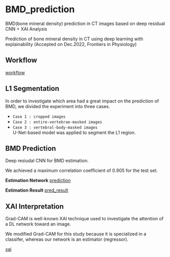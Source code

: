 # BMD_prediction
BMD(bone mineral density) prediction in CT images based on deep residual CNN + XAI Analysis
  
Prediction of bone mineral density in CT using deep learning with explainability (Accepted on Dec.2022, Frontiers in Physiology)

## Workflow
[workflow](/readme-figure/workflow.png)
  
## L1 Segmentation
In order to investigate which area had a great impact on the prediction of BMD, we divided the experiment into three cases.  
* ``Case 1 : cropped images``  
* ``Case 2 : entire-vertebrae-masked images``  
* ``Case 3 : vertebral-body-masked images``  
U-Net-based model was applied to segment the L1 region.  
  

## BMD Prediction
Deep resiudal CNN for BMD estimation.  

We achieved a maximum correlation coefficient of 0.905 for the test set.  
  
**Estimation Network**
[prediction](/readme-figure/prediction.png)
  

**Estimation Result**
[pred_result](/readme-figure/prediction_result.png)



## XAI Interpretation
Grad-CAM is well-known XAI technique used to investigate the attention of a DL network toward an image.  
  
We modified Grad-CAM for this study because it is specialized in a classifer, whereas our network is an estimator (regressor).  
  
[xai](/readme-figure/xai.png)    
 
